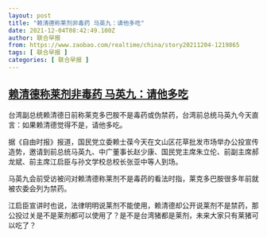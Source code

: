 ```yaml
---
layout: post
title: "赖清德称莱剂非毒药 马英九：请他多吃"
date: 2021-12-04T08:42:49.100Z
author: 联合早报
from: https://www.zaobao.com/realtime/china/story20211204-1219865
tags: [ 联合早报 ]
categories: [ 联合早报 ]
---
```

<!--1638622920000-->
[赖清德称莱剂非毒药 马英九：请他多吃](https://www.zaobao.com/realtime/china/story20211204-1219865)
------

<div>
<p>台湾副总统赖清德日前称莱克多巴胺不是毒药或伪禁药，台湾前总统马英九今天直言：如果赖清德觉得不是，请他多吃。</p><p>据《自由时报》报道，国民党立委赖士葆今天在文山区花草批发市场举办公投宣传造势，邀请到前总统马英九、中广董事长赵少康、国民党主席朱立伦、前副主席郝龙斌、前主席江启臣与孙文学校总校长张亚中等人到场。</p><p>马英九会前受访被问对赖清德称莱剂不是毒药的看法时指，莱克多巴胺很多年前就被农委会列为禁药。</p><section id="imu"><div id="dfp-ad-imu1">        </div></section><p>江启臣宣讲时也说，法律明明说莱剂不能使用，赖清德却公开说莱剂不是禁药，那公投过关是不是莱剂都可以使用了？是不是台湾猪都是莱剂，未来大家只有莱猪可以吃了？</p>      <div class="cx_paywall_placeholder" id="sph_cdp_40"></div>
</div>
